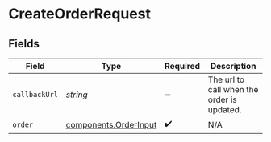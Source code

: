 # CreateOrderRequest


## Fields

| Field                                                          | Type                                                           | Required                                                       | Description                                                    |
| -------------------------------------------------------------- | -------------------------------------------------------------- | -------------------------------------------------------------- | -------------------------------------------------------------- |
| `callbackUrl`                                                  | *string*                                                       | :heavy_minus_sign:                                             | The url to call when the order is updated.                     |
| `order`                                                        | [components.OrderInput](../../models/components/orderinput.md) | :heavy_check_mark:                                             | N/A                                                            |